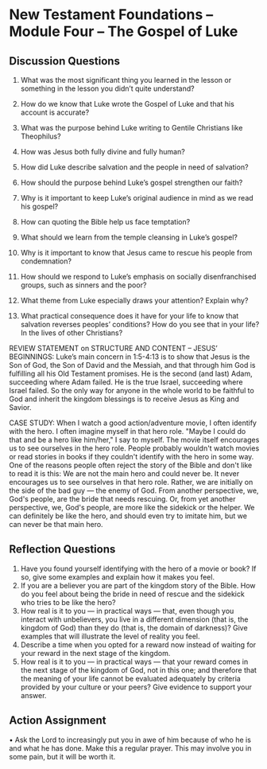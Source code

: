 	
# New Testament Foundations – Module Four – The Gospel of Luke
## Discussion Questions 

1.	What was the most significant thing you learned in the lesson or something in the lesson you didn’t quite understand?


2.	How do we know that Luke wrote the Gospel of Luke and that his account is accurate?


3.	What was the purpose behind Luke writing to Gentile Christians like Theophilus?


4.	How was Jesus both fully divine and fully human?


5.	How did Luke describe salvation and the people in need of salvation?



6.	How should the purpose behind Luke’s gospel strengthen our faith?


7.	Why is it important to keep Luke’s original audience in mind as we read his gospel?


8.	How can quoting the Bible help us face temptation?


9.	What should we learn from the temple cleansing in Luke’s gospel?


10.	Why is it important to know that Jesus came to rescue his people from condemnation?


11.	How should we respond to Luke’s emphasis on socially disenfranchised groups, such as sinners and the poor?


12.	What theme from Luke especially draws your attention?  Explain why?


13.	What practical consequence does it have for your life to know that salvation reverses peoples’ conditions? How do you see that in your life?  In the lives of other Christians?


 
REVIEW STATEMENT on STRUCTURE AND CONTENT – JESUS’ BEGINNINGS: Luke’s main concern in 1:5-4:13 is to show that Jesus is the Son of God, the Son of David and the Messiah, and that through him God is fulfilling all his Old Testament promises. He is the second (and last) Adam, succeeding where Adam failed. He is the true Israel, succeeding where Israel failed. So the only way for anyone in the whole world to be faithful to God and inherit the kingdom blessings is to receive Jesus as King and Savior.

CASE STUDY: When I watch a good action/adventure movie, I often identify with the hero. I often imagine myself in that hero role. "Maybe I could do that and be a hero like him/her," I say to myself. The movie itself encourages us to see ourselves in the hero role. People probably wouldn't watch movies or read stories in books if they couldn't identify with the hero in some way. One of the reasons people often reject the story of the Bible and don't like to read it is this: We are not the main hero and could never be. It never encourages us to see ourselves in that hero role. Rather, we are initially on the side of the bad guy — the enemy of God. From another perspective, we, God's people, are the bride that needs rescuing. Or, from yet another perspective, we, God's people, are more like the sidekick or the helper. We can definitely be like the hero, and should even try to imitate him, but we can never be that main hero.
## Reflection Questions
1.	Have you found yourself identifying with the hero of a movie or book? If so, give some examples and explain how it makes you feel.
2.	If you are a believer you are part of the kingdom story of the Bible. How do you feel about being the bride in need of rescue and the sidekick who tries to be like the hero?
3.	How real is it to you — in practical ways — that, even though you interact with unbelievers, you live in a different dimension (that is, the kingdom of God) than they do (that is, the domain of darkness)? Give examples that will illustrate the level of reality you feel.
4.	Describe a time when you opted for a reward now instead of waiting for your reward in the next stage of the kingdom.
5.	How real is it to you — in practical ways — that your reward comes in the next stage of the kingdom of God, not in this one; and therefore that the meaning of your life cannot be evaluated adequately by criteria provided by your culture or your peers? Give evidence to support your answer.
## Action Assignment
•	Ask the Lord to increasingly put you in awe of him because of who he is and what he has done. Make this a regular prayer. This may involve you in some pain, but it will be worth it.
